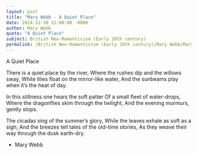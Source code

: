 ```yaml
---
layout: post
title: "Mary Webb - A Quiet Place"
date: 2024-12-30 12:00:00 -0000
author: Mary Webb
quote: "A Quiet Place"
subject: British Neo-Romanticism (Early 20th century)
permalink: /British Neo-Romanticism (Early 20th century)/Mary Webb/Mary Webb - A Quiet Place
---
```


A Quiet Place

There is a quiet place by the river,
Where the rushes dip and the willows sway,
White lilies float on the mirror-like water,
And the sunbeams play when it’s the heat of day.

In this stillness one hears the soft patter
Of a small fleet of water-drops,
Where the dragonflies skim through the twilight,
And the evening murmurs, gently stops.

The cicadas sing of the summer’s glory,
While the leaves exhale as soft as a sigh;
And the breezes tell tales of the old-time stories,
As they weave their way through the dusk earth-dry.


- Mary Webb
